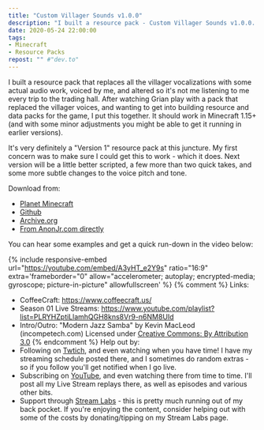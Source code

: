 ```yaml
---
title: "Custom Villager Sounds v1.0.0"
description: "I built a resource pack - Custom Villager Sounds v1.0.0. It replaces the stock villager noises with actual voicing. Should work in Minecraft 1.15+"
date: 2020-05-24 22:00:00
tags:
- Minecraft
- Resource Packs
repost: "" #"dev.to"
---
```


I built a resource pack that replaces all the villager vocalizations with some actual audio work, voiced by me, and altered so it's not me listening to me every trip to the trading hall. After watching Grian play with a pack that replaced the villager voices, and wanting to get into building resource and data packs for the game, I put this together. It should work in Minecraft 1.15+ (and with some minor adjustments you might be able to get it running in earlier versions).

It's very definitely a "Version 1" resource pack at this juncture. My first concern was to make sure I could get this to work - which it does. Next version will be a little better scripted, a few more than two quick takes, and some more subtle changes to the voice pitch and tone.
<!--more-->
Download from:
 * [Planet Minecraft](https://www.planetminecraft.com/texture-pack/custom-villager-sounds/)
 * [Github](https://github.com/AnonJr/Minecraft-Villager-Voices/releases)
 * [Archive.org](https://archive.org/details/Custom_Villager_Sounds-v1.0.0)
 * [From AnonJr.com directly](/downloads/Custom_Villager_Sounds_v1.0.0.zip)

You can hear some examples and get a quick run-down in the video below:

{% include responsive-embed url="https://youtube.com/embed/A3yHT_e2Y9s" ratio="16:9" extra='frameborder="0" allow="accelerometer; autoplay; encrypted-media; gyroscope; picture-in-picture" allowfullscreen' %}
{% comment %}
Links:
* CoffeeCraft: <https://www.coffeecraft.us/>
* Season 01 Live Streams: <https://www.youtube.com/playlist?list=PLRYHZptiLlamhQGH8kns8Vr9-n6NM8UId>
* Intro/Outro: "Modern Jazz Samba" by Kevin MacLeod (incompetech.com) Licensed under [Creative Commons: By Attribution 3.0](http://creativecommons.org/licenses/by/3.0/)
{% endcomment %}
Help out by:
 * Following on [Twtich](https://twitch.tv/AnonJr_Live), and even watching when you have time! I have my streaming schedule posted there, and I sometimes do random extras - so if you follow you'll get notified when I go live.
 * Subscribing on [YouTube](http://www.youtube.com/channel/UCXafqhKHbkSUIrq0LAuu0tw), and even watching there from time to time. I'll post all my Live Stream replays there, as well as episodes and various other bits.
 * Support through [Stream Labs](https://streamlabs.com/anonjr_live) - this is pretty much running out of my back pocket. If you're enjoying the content, consider helping out with some of the costs by donating/tipping on my Stream Labs page.